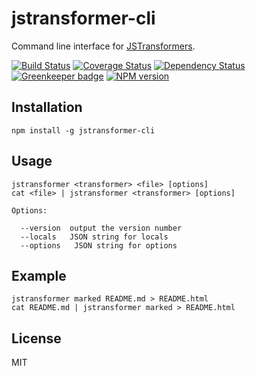 # jstransformer-cli

Command line interface for [JSTransformers](http://github.com/jstransformers/jstransformer).

[![Build Status](https://img.shields.io/travis/jstransformers/jstransformer-cli/master.svg)](https://travis-ci.org/jstransformers/jstransformer-cli)
[![Coverage Status](https://img.shields.io/codecov/c/github/jstransformers/jstransformer-cli/master.svg)](https://codecov.io/gh/jstransformers/jstransformer-cli)
[![Dependency Status](https://img.shields.io/david/jstransformers/jstransformer-cli/master.svg)](http://david-dm.org/jstransformers/jstransformer-cli)
[![Greenkeeper badge](https://badges.greenkeeper.io/jstransformers/jstransformer-cli.svg)](https://greenkeeper.io/)
[![NPM version](https://img.shields.io/npm/v/jstransformer-cli.svg)](https://www.npmjs.org/package/jstransformer-cli)

## Installation

    npm install -g jstransformer-cli

## Usage

    jstransformer <transformer> <file> [options]
    cat <file> | jstransformer <transformer> [options]

    Options:

      --version  output the version number
      --locals   JSON string for locals
      --options   JSON string for options

## Example

    jstransformer marked README.md > README.html
    cat README.md | jstransformer marked > README.html

## License

MIT
